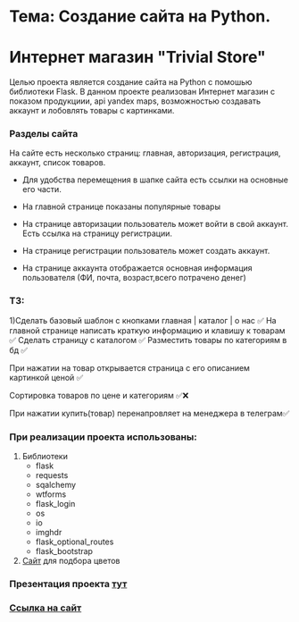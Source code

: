 
# Тема: Создание сайта на Python.
# Интернет магазин "Trivial Store"


Целью проекта является создание сайта на Python с помошью библиотеки Flask.
В данном проекте реализован Интернет магазин с показом продукциии, api yandex maps, возможностью создавать аккаунт и лобовлять товары с картинками.

### Разделы сайта

На сайте есть несколько страниц: главная, авторизация, регистрация, аккаунт, список товаров.

- Для удобства перемещения в шапке сайта есть ссылки на основные его части.

- На главной странице показаны популярные товары
- На странице авторизации пользователь может войти в свой аккаунт. Есть ссылка на страницу регистрации.
  
- На странице регистрации пользователь может создать аккаунт.

- На странице аккаунта отображается основная информация пользователя (ФИ, почта, возраст,всего потрачено денег)

### ТЗ:
1)Сделать базовый шаблон с кнопками главная | каталог | о нас ✅
На главной странице написать краткую информацию и клавишу к товарам ✅
Сделать страницу с каталогом ✅
Разместить товары по категориям в бд ✅

При нажатии на товар открывается страница с его описанием картинкой ценой ✅

Сортировка товаров по цене и категориям ✅❌

При нажатии купить(товар) перенапровляет на менеджера в телеграм✅

### При реализации проекта использованы:
1. Библиотеки
   - flask
   - requests
   - sqalchemy
   - wtforms
   - flask_login
   - os
   - io
   - imghdr
   - flask_optional_routes
   - flask_bootstrap
2. [Сайт](https://colorhunt.co/) для подбора цветов

### Презентация проекта [тут](https://disk.yandex.ru/d/n0LqF49RpbDAIA)
### [Ссылка на сайт](http://77.105.146.22:5000/)
